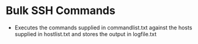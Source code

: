 # Bulk SSH Commands
* Executes the commands supplied in commandlist.txt against the hosts supplied in hostlist.txt and stores the output in logfile.txt
